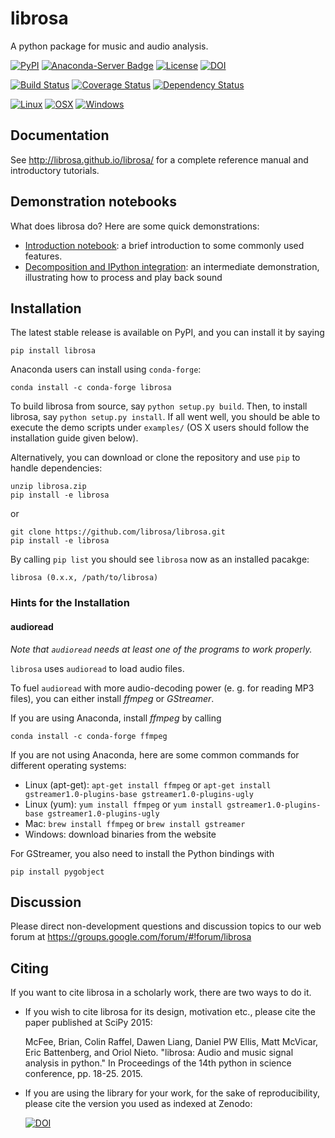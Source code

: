 librosa
=======
A python package for music and audio analysis.  

[![PyPI](https://img.shields.io/pypi/v/librosa.svg)](https://pypi.python.org/pypi/librosa)
[![Anaconda-Server Badge](https://anaconda.org/conda-forge/librosa/badges/version.svg)](https://anaconda.org/conda-forge/librosa)
[![License](https://img.shields.io/pypi/l/librosa.svg)](https://github.com/librosa/librosa/blob/master/LICENSE.md)
[![DOI](https://zenodo.org/badge/DOI/10.5281/zenodo.293021.svg)](https://doi.org/10.5281/zenodo.293021)

[![Build Status](https://travis-ci.org/librosa/librosa.png?branch=master)](http://travis-ci.org/librosa/librosa?branch=master)
[![Coverage Status](https://coveralls.io/repos/librosa/librosa/badge.svg?branch=master)](https://coveralls.io/r/librosa/librosa?branch=master)
[![Dependency Status](https://dependencyci.com/github/librosa/librosa/badge)](https://dependencyci.com/github/librosa/librosa)

[![Linux](https://circleci.com/gh/conda-forge/librosa-feedstock.svg?style=svg)](https://circleci.com/gh/conda-forge/librosa-feedstock)
[![OSX](https://travis-ci.org/conda-forge/librosa-feedstock.svg?branch=master)](https://travis-ci.org/conda-forge/librosa-feedstock)
[![Windows](https://ci.appveyor.com/api/projects/status/github/conda-forge/librosa-feedstock?svg=True)](https://ci.appveyor.com/project/conda-forge/librosa-feedstock/branch/master)


Documentation
-------------
See http://librosa.github.io/librosa/ for a complete reference manual and introductory tutorials.


Demonstration notebooks
-----------------------
What does librosa do?  Here are some quick demonstrations:

* [Introduction notebook](http://nbviewer.ipython.org/github/librosa/librosa/blob/master/examples/LibROSA%20demo.ipynb): a brief introduction to some commonly used features.
* [Decomposition and IPython integration](http://nbviewer.ipython.org/github/librosa/librosa/blob/master/examples/LibROSA%20audio%20effects%20and%20playback.ipynb): an intermediate demonstration, illustrating how to process and play back sound


Installation
------------

The latest stable release is available on PyPI, and you can install it by saying
```
pip install librosa
```

Anaconda users can install using ``conda-forge``:
```
conda install -c conda-forge librosa
```

To build librosa from source, say `python setup.py build`.
Then, to install librosa, say `python setup.py install`.
If all went well, you should be able to execute the demo scripts under `examples/`
(OS X users should follow the installation guide given below).

Alternatively, you can download or clone the repository and use `pip` to handle dependencies:

```
unzip librosa.zip
pip install -e librosa
```
or
```
git clone https://github.com/librosa/librosa.git
pip install -e librosa
```

By calling `pip list` you should see `librosa` now as an installed pacakge:
```
librosa (0.x.x, /path/to/librosa)
```

### Hints for the Installation

#### audioread

*Note that `audioread` needs at least one of the programs to work properly.*

`librosa` uses `audioread` to load audio files.

To fuel `audioread` with more audio-decoding power (e. g. for reading MP3 files),
you can either install *ffmpeg* or *GStreamer*.

If you are using Anaconda, install *ffmpeg* by calling
```
conda install -c conda-forge ffmpeg
```

If you are not using Anaconda, here are some common commands for different operating systems:

* Linux (apt-get): `apt-get install ffmpeg` or `apt-get install gstreamer1.0-plugins-base gstreamer1.0-plugins-ugly`
* Linux (yum): `yum install ffmpeg` or `yum install gstreamer1.0-plugins-base gstreamer1.0-plugins-ugly`
* Mac: `brew install ffmpeg` or `brew install gstreamer`
* Windows: download binaries from the website

For GStreamer, you also need to install the Python bindings with
```
pip install pygobject
```

Discussion
----------

Please direct non-development questions and discussion topics to our web forum at
https://groups.google.com/forum/#!forum/librosa


Citing
------

If you want to cite librosa in a scholarly work, there are two ways to do it.

- If you wish to cite librosa for its design, motivation etc., please cite the paper
  published at SciPy 2015:

    McFee, Brian, Colin Raffel, Dawen Liang, Daniel PW Ellis, Matt McVicar, Eric Battenberg, and Oriol Nieto. "librosa: Audio and music signal analysis in python." In Proceedings of the 14th python in science conference, pp. 18-25. 2015.

- If you are using the library for your work, for the sake of reproducibility, please cite
  the version you used as indexed at Zenodo:

    [![DOI](https://zenodo.org/badge/DOI/10.5281/zenodo.293021.svg)](https://doi.org/10.5281/zenodo.293021)


